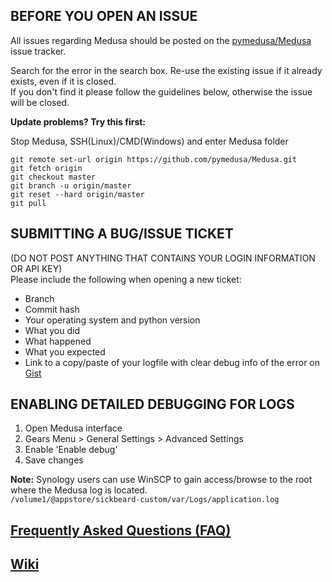 ## **BEFORE YOU OPEN AN ISSUE**

All issues regarding Medusa should be posted on the [pymedusa/Medusa](https://github.com/pymedusa/Medusa/issues) issue tracker.

Search for the error in the search box. Re-use the existing issue if it already exists, even if it is closed.  
If you don't find it please follow the guidelines below, otherwise the issue will be closed.

**Update problems? Try this first:**

Stop Medusa, SSH(Linux)/CMD(Windows) and enter Medusa folder
```
git remote set-url origin https://github.com/pymedusa/Medusa.git
git fetch origin
git checkout master
git branch -u origin/master
git reset --hard origin/master
git pull
```

## SUBMITTING A BUG/ISSUE TICKET
(DO NOT POST ANYTHING THAT CONTAINS YOUR LOGIN INFORMATION OR API KEY)  
Please include the following when opening a new ticket:
 - Branch
 - Commit hash
 - Your operating system and python version
 - What you did
 - What happened
 - What you expected
 - Link to a copy/paste of your logfile with clear debug info of the error on [Gist](http://gist.github.com)

## ENABLING DETAILED DEBUGGING FOR LOGS
1. Open Medusa interface
2. Gears Menu > General Settings > Advanced Settings
3. Enable 'Enable debug'
4. Save changes

**Note:** Synology users can use WinSCP to gain access/browse to the root where the Medusa log is located.  
`/volume1/@appstore/sickbeard-custom/var/Logs/application.log`

## [Frequently Asked Questions (FAQ)](https://github.com/pymedusa/Medusa/wiki/Frequently-Asked-Questions)

## [Wiki](https://github.com/pymedusa/Medusa/wiki)
